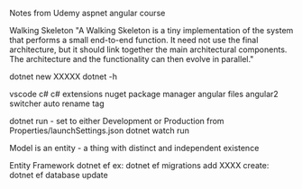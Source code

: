 Notes from Udemy aspnet angular course

Walking Skeleton
"A Walking Skeleton is a tiny implementation of the system that performs a small end-to-end function. It need not use the final architecture, but it should link together the main architectural components. The architecture and the functionality can then evolve in parallel."

dotnet new XXXXX
dotnet -h

vscode
c#
c# extensions
nuget package manager
angular files
angular2 switcher
auto rename tag

dotnet run - set to either Development or Production from Properties/launchSettings.json
dotnet watch run

Model is an entity - a thing with distinct and independent existence

Entity Framework
dotnet ef
ex: 
dotnet ef migrations add XXXX
create: dotnet ef database update

